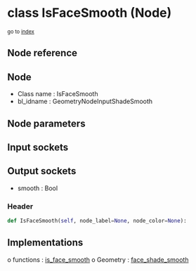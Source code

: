 # class IsFaceSmooth (Node)

<sub>go to [index](/docs/index.md)</sub>

## Node reference

Node
----
 - Class name : IsFaceSmooth
 - bl_idname : GeometryNodeInputShadeSmooth

Node parameters
---------------

Input sockets
-------------

Output sockets
--------------
 - smooth : Bool

### Header

``` python
def IsFaceSmooth(self, node_label=None, node_color=None):
```

## Implementations

o functions : [is_face_smooth](#is_face_smooth)
o Geometry : [face_shade_smooth](#face_shade_smooth) 

